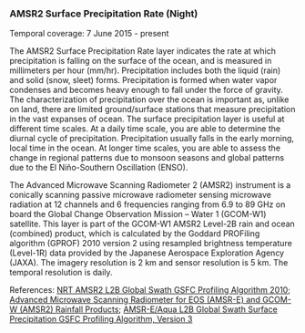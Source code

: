 ### AMSR2 Surface Precipitation Rate (Night)
Temporal coverage: 7 June 2015 - present

The AMSR2 Surface Precipitation Rate layer indicates the rate at which precipitation  is falling on the surface of the ocean, and is measured in millimeters per hour (mm/hr). Precipitation includes both the liquid (rain) and solid (snow, sleet) forms. Precipitation is formed when water vapor condenses and becomes heavy enough to fall under the force of gravity. The characterization of precipitation over the ocean is important as, unlike on land, there are limited ground/surface stations that measure precipitation in the vast expanses of ocean. The surface precipitation layer is useful at different time scales. At a daily time scale, you are able to determine the diurnal cycle of precipitation. Precipitation usually falls in the early morning, local time in the ocean. At longer time scales, you are able to assess the change in regional patterns due to monsoon seasons and global patterns due to the El Niño-Southern Oscillation (ENSO).

The Advanced Microwave Scanning Radiometer 2 (AMSR2) instrument is a conically scanning passive microwave radiometer sensing microwave radiation at 12 channels and 6 frequencies ranging from 6.9 to 89 GHz on board the Global Change Observation Mission – Water 1 (GCOM-W1) satellite. This layer is part of the GCOM-W1 AMSR2 Level-2B rain and ocean (combined) product, which is calculated by the Goddard PROFiling algorithm (GPROF) 2010 version 2 using resampled brightness temperature (Level-1R) data provided by the Japanese Aerospace Exploration Agency (JAXA). The imagery resolution is 2 km and sensor resolution is 5 km. The temporal resolution is daily.

References: [NRT AMSR2 L2B Global Swath GSFC Profiling Algorithm 2010](https://ghrc.nsstc.nasa.gov/hydro/details/A2_RainOcn_NRT); [Advanced Microwave Scanning Radiometer for EOS (AMSR-E) and GCOM-W (AMSR2) Rainfall Products](http://rain.atmos.colostate.edu/RAINMAP10v2/amsr_description.html); [AMSR-E/Aqua L2B Global Swath Surface Precipitation GSFC Profiling Algorithm, Version 3](http://nsidc.org/data/docs/daac/ae_rain_l2b.gd.html)
